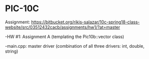 # PIC-10C

Assignment: 
https://bitbucket.org/rikis-salazar/10c-spring18-class-website/src/03512432cacb/assignments/hw1/?at=master

-HW #1: Assignment A (templating the Pic10b::vector class)

-main.cpp: master driver (combination of all three drivers: int, double, string) 
